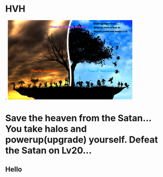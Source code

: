 # HVH
.
<img src = "https://github.com/hcho0437/HVH/blob/master/ScreenShots/title.png" height="250px">
<html>
<h1>Save the heaven from the Satan... You take halos and powerup(upgrade) yourself. Defeat the Satan on Lv20...</h1>
<h2>Hello</h2>
</html>
